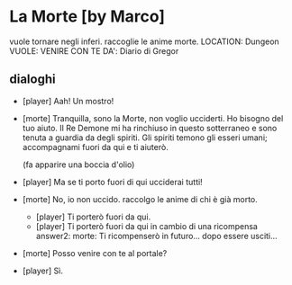 # La Morte [by Marco]

vuole tornare negli inferi. raccoglie le anime morte.
LOCATION: Dungeon
VUOLE: VENIRE CON TE
DA': Diario di Gregor

## dialoghi

-   [player] Aah! Un mostro!
-   [morte] Tranquilla, sono la Morte, non voglio ucciderti. Ho bisogno del tuo aiuto. Il Re Demone mi ha rinchiuso in questo sotterraneo e sono tenuta a guardia da degli spiriti. Gli spiriti temono gli esseri umani; accompagnami fuori da qui e ti aiuterò.

    (fa apparire una boccia d'olio)

-   [player] Ma se ti porto fuori di qui ucciderai tutti!
-   [morte] No, io non uccido. raccolgo le anime di chi è già morto.
    -   [player] Ti porterò fuori da qui.
    -   [player] Ti porterò fuori da qui in cambio di una ricompensa
        answer2: morte: Ti ricompenserò in futuro… dopo essere usciti…
-   [morte] Posso venire con te al portale?
-   [player] Sì.
